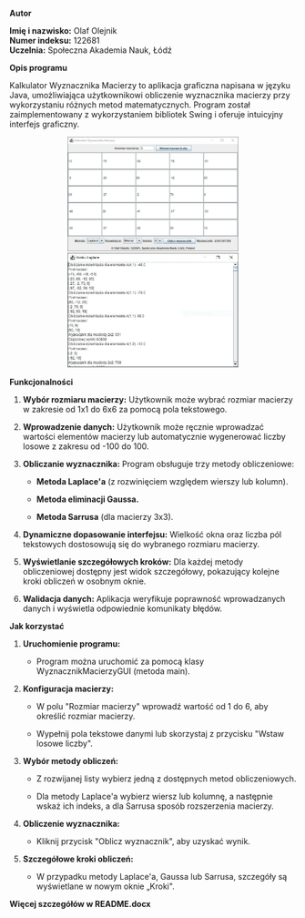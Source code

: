 **Autor**

**Imię i nazwisko:** Olaf Olejnik\
**Numer indeksu:** 122681\
**Uczelnia:** Społeczna Akademia Nauk, Łódź

**Opis programu**

Kalkulator Wyznacznika Macierzy to aplikacja graficzna napisana w języku
Java, umożliwiająca użytkownikowi obliczenie wyznacznika macierzy przy
wykorzystaniu różnych metod matematycznych. Program został
zaimplementowany z wykorzystaniem bibliotek Swing i oferuje intuicyjny
interfejs graficzny.

<p align="center">
  <img src="https://github.com/adadak/KalkulatorWyznacznikaMacierzy/blob/main/0.jpg" width="300">
  <img src="https://github.com/adadak/KalkulatorWyznacznikaMacierzy/blob/main/1.jpg" width="300">
</p>

**Funkcjonalności**

1.  **Wybór rozmiaru macierzy:** Użytkownik może wybrać rozmiar macierzy
    w zakresie od 1x1 do 6x6 za pomocą pola tekstowego.

2.  **Wprowadzenie danych:** Użytkownik może ręcznie wprowadzać wartości
    elementów macierzy lub automatycznie wygenerować liczby losowe z
    zakresu od -100 do 100.

3.  **Obliczanie wyznacznika:** Program obsługuje trzy metody
    obliczeniowe:

    - **Metoda Laplace\'a** (z rozwinięciem względem wierszy lub
      kolumn).

    - **Metoda eliminacji Gaussa.**

    - **Metoda Sarrusa** (dla macierzy 3x3).

4.  **Dynamiczne dopasowanie interfejsu:** Wielkość okna oraz liczba pól
    tekstowych dostosowują się do wybranego rozmiaru macierzy.

5.  **Wyświetlanie szczegółowych kroków:** Dla każdej metody
    obliczeniowej dostępny jest widok szczegółowy, pokazujący kolejne
    kroki obliczeń w osobnym oknie.

6.  **Walidacja danych:** Aplikacja weryfikuje poprawność wprowadzanych
    danych i wyświetla odpowiednie komunikaty błędów.

**Jak korzystać**

1.  **Uruchomienie programu:**

    - Program można uruchomić za pomocą klasy WyznacznikMacierzyGUI
      (metoda main).

2.  **Konfiguracja macierzy:**

    - W polu \"Rozmiar macierzy\" wprowadź wartość od 1 do 6, aby
      określić rozmiar macierzy.

    - Wypełnij pola tekstowe danymi lub skorzystaj z przycisku \"Wstaw
      losowe liczby\".

3.  **Wybór metody obliczeń:**

    - Z rozwijanej listy wybierz jedną z dostępnych metod
      obliczeniowych.

    - Dla metody Laplace\'a wybierz wiersz lub kolumnę, a następnie
      wskaż ich indeks, a dla Sarrusa sposób rozszerzenia macierzy.

4.  **Obliczenie wyznacznika:**

    - Kliknij przycisk \"Oblicz wyznacznik\", aby uzyskać wynik.

5.  **Szczegółowe kroki obliczeń:**

    - W przypadku metody Laplace\'a, Gaussa lub Sarrusa, szczegóły są
      wyświetlane w nowym oknie „Kroki".

**Więcej szczegółów w README.docx**
